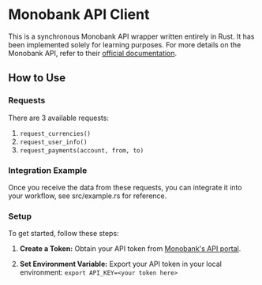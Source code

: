 # Monobank API Client

This is a synchronous Monobank API wrapper written entirely in Rust. It has been implemented solely for learning purposes. For more details on the Monobank API, refer to their [official documentation](https://api.monobank.ua/docs/index.html).

## How to Use

### Requests

There are 3 available requests:

1. `request_currencies()`
2. `request_user_info()`
3. `request_payments(account, from, to)`

### Integration Example

Once you receive the data from these requests, you can integrate it into your workflow, see src/example.rs for reference.

### Setup

To get started, follow these steps:

1. **Create a Token:** Obtain your API token from [Monobank's API portal](https://api.monobank.ua/index.html).
   
2. **Set Environment Variable:** Export your API token in your local environment: `export API_KEY=<your token here>`
